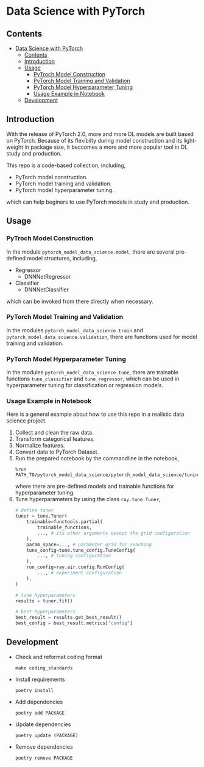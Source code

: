 # Data Science with PyTorch

## Contents

- [Data Science with PyTorch](#data-science-with-pytorch)
  - [Contents](#contents)
  - [Introduction](#introduction)
  - [Usage](#usage)
    - [PyTroch Model Construction](#pytroch-model-construction)
    - [PyTorch Model Training and Validation](#pytorch-model-training-and-validation)
    - [PyTorch Model Hyperparameter Tuning](#pytorch-model-hyperparameter-tuning)
    - [Usage Example in Notebook](#usage-example-in-notebook)
  - [Development](#development)

## Introduction

With the release of PyTorch 2.0, more and more DL models are built based on PyTorch. Because of its flexibilty during model construction and its light-weight in package size, it beccomes a more and more popular tool in DL study and production.

This repo is a code-based collection, including, 

* PyTorch model construction.
* PyTorch model training and validation.
* PyTorch model hyperparameter tuning.

which can help beginers to use PyTorch models in study and production.

## Usage

### PyTroch Model Construction

In the module `pytorch_model_data_science.model`, there are several pre-defined model structures, including, 

* Regressor
  * DNNNetRegressor
* Classifier
  * DNNNetClassifier

which can be invoked from there directly when necessary.

### PyTorch Model Training and Validation

In the modules `pytorch_model_data_science.train` and `pytorch_model_data_science.validation`, there are functions used for model training and validation.

### PyTorch Model Hyperparameter Tuning

In the modules `pytorch_model_data_science.tune`, there are trainable functions `tune_classifier` and `tune_regressor`, which can be used in hyperparameter tuning for classification or regression models.

### Usage Example in Notebook

Here is a general example about how to use this repo in a realistic data science project.

1. Collect and clean the raw data.
2. Transform categorical features.
3. Normalize features.
4. Convert data to PyTorch Dataset.
5. Run the prepared notebook by the commandline in the notebook, 
   ```
   %run PATH_TO/pytorch_model_data_science/pytorch_model_data_science/tuning.ipynb
   ```
   where there are pre-defined models and trainable functions for hyperparameter tuning. 
6. Tune hyperparameters by using the class `ray.tune.Tuner`, 
   ```python
   # define tuner
   tuner = tune.Tuner(
       trainable=functools.partial(
           trainable_functions,
           ..., # its other arguments except the grid configuration
       ),
       param_space=..., # parameter grid for seaching
       tune_config=tune.tune_config.TuneConfig(
           ..., # tuning configuration
       ),
       run_config=ray.air.config.RunConfig(
           ..., # experiment configuration
       ),
   )

   # tune hyperparameters
   results = tuner.fit()

   # best hyperparameters
   best_result = results.get_best_result()
   best_config = best_result.metrics["config"]
   ```

## Development

* Check and reformat coding format

    ```
    make coding_standards
    ```

* Install requirements

    ```
    poetry install
    ```

* Add dependencies

    ```
    poetry add PACKAGE
    ```

* Update dependencies

    ```
    poetry update (PACKAGE)
    ```

* Remove dependencies

    ```
    poetry remove PACKAGE
    ```